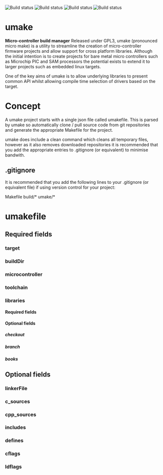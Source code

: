 ![Build status](https://github.com/nimo-labs/umake/actions/workflows/build_lin_stable.yml/badge.svg)
![Build status](https://github.com/nimo-labs/umake/actions/workflows/build_win_stable.yml/badge.svg)
![Build status](https://github.com/nimo-labs/umake/actions/workflows/build_lin.yml/badge.svg?branch=dev)
![Build status](https://github.com/nimo-labs/umake/actions/workflows/build_win.yml/badge.svg?branch=dev)
# umake
**Micro-controller build manager**
Released under GPL3, umake (pronounced micro make) is a utility to streamline the creation of micro-controller firmware projects and allow support for cross platform libraries.
Although the initial intention is to create projects for bare metal micro controllers such as Microchip PIC and SAM processors the potential exists to extend it to larger projects such as embedded linux targets.

One of the key aims of umake is to allow underlying libraries to present common API  whilst allowing compile time selection of drivers based on the target.

# Concept
A umake project starts with a single json file called umakefile. This is parsed by umake so automatically clone / pull source code from git repositories and generate the appropriate Makefile for the project.

umake does include a clean command which cleans all temporary files, however as it also removes downloaded repositories it is recommended that you add the appropriate entries to .gitignore (or equivalent) to minimise bandwith.

## .gitignore
It is recommended that you add the following lines to your .gitignore (or equivalent file) if using version control for your project:

Makefile
build/*
umake/*

# umakefile
## Required fields
### target
### buildDir
### microcontroller
### toolchain
### libraries
#### Required fields
#### Optional fields
##### checkout
##### branch
##### books
## Optional fields
### linkerFile
### c_sources
### cpp_sources
### includes
### defines
### cflags
### ldflags
